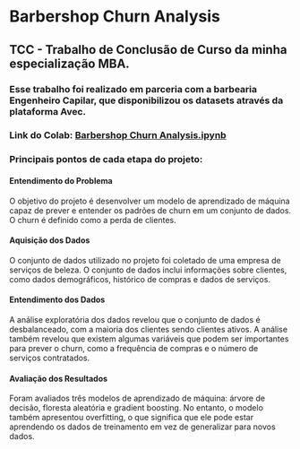 # Barbershop Churn Analysis
## TCC - Trabalho de Conclusão de Curso da minha especialização MBA.
### Esse trabalho foi realizado em parceria com a barbearia Engenheiro Capilar, que disponibilizou os datasets através da plataforma Avec.
### Link do Colab: <a href="https://colab.research.google.com/drive/1uj3TYyHIDvIw64998Fj_cRGiCrPxL6ys?usp=sharing?hide_cells=true">Barbershop Churn Analysis.ipynb</a>

### Principais pontos de cada etapa do projeto:

#### Entendimento do Problema

O objetivo do projeto é desenvolver um modelo de aprendizado de máquina capaz de prever e entender os padrões de churn em um conjunto de dados. O churn é definido como a perda de clientes.

#### Aquisição dos Dados

O conjunto de dados utilizado no projeto foi coletado de uma empresa de serviços de beleza. O conjunto de dados inclui informações sobre clientes, como dados demográficos, histórico de compras e dados de serviços.

#### Entendimento dos Dados

A análise exploratória dos dados revelou que o conjunto de dados é desbalanceado, com a maioria dos clientes sendo clientes ativos. A análise também revelou que existem algumas variáveis que podem ser importantes para prever o churn, como a frequência de compras e o número de serviços contratados.

#### Avaliação dos Resultados

Foram avaliados três modelos de aprendizado de máquina: árvore de decisão, floresta aleatória e gradient boosting. No entanto, o modelo também apresentou overfitting, o que significa que ele pode estar aprendendo os dados de treinamento em vez de generalizar para novos dados.


